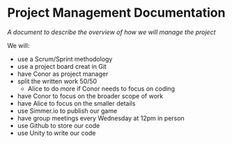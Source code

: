 # Project Management Documentation
*A document to describe the overview of how we will manage the project*

We will:
- use a Scrum/Sprint methodology
- use a project board creat in Git
- have Conor as project manager
- split the written work 50/50
    * Alice to do more if Conor needs to focus on coding
- have Conor to focus on the broader scope of work
- have Alice to focus on the smaller details
- use Simmer.io to publish our game
- have group meetings every Wednesday at 12pm in person
- use Github to store our code
- use Unity to write our code